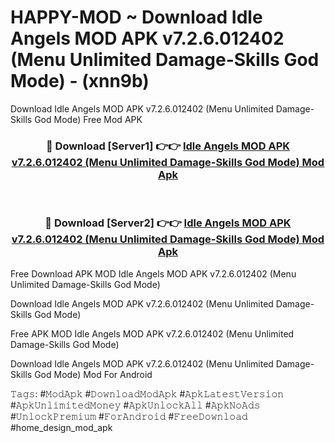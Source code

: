 # HAPPY-MOD ~ Download Idle Angels MOD APK v7.2.6.012402 (Menu Unlimited Damage-Skills God Mode) - (xnn9b)
Download Idle Angels MOD APK v7.2.6.012402 (Menu Unlimited Damage-Skills God Mode) Free Mod APK

<div align="center">
<h3>🔴 Download [Server1] 👉👉 <a href="https://apk-comot.site?title=Idle_Angels_MOD_APK_v7.2.6.012402_(Menu_Unlimited_Damage-Skills_God_Mode)">Idle Angels MOD APK v7.2.6.012402 (Menu Unlimited Damage-Skills God Mode) Mod Apk</a></h3><br>

<h3>🔴 Download [Server2] 👉👉 <a href="https://apk-comot.site?title=Idle_Angels_MOD_APK_v7.2.6.012402_(Menu_Unlimited_Damage-Skills_God_Mode)">Idle Angels MOD APK v7.2.6.012402 (Menu Unlimited Damage-Skills God Mode) Mod Apk</a></h3>
</div>


Free Download APK MOD Idle Angels MOD APK v7.2.6.012402 (Menu Unlimited Damage-Skills God Mode)

Download Idle Angels MOD APK v7.2.6.012402 (Menu Unlimited Damage-Skills God Mode) 

Free APK MOD Idle Angels MOD APK v7.2.6.012402 (Menu Unlimited Damage-Skills God Mode) 

Download Idle Angels MOD APK v7.2.6.012402 (Menu Unlimited Damage-Skills God Mode) Mod For Android

𝚃𝚊𝚐𝚜: #𝙼𝚘𝚍𝙰𝚙𝚔 #𝙳𝚘𝚠𝚗𝚕𝚘𝚊𝚍𝙼𝚘𝚍𝙰𝚙𝚔 #𝙰𝚙𝚔𝙻𝚊𝚝𝚎𝚜𝚝𝚅𝚎𝚛𝚜𝚒𝚘𝚗 #𝙰𝚙𝚔𝚄𝚗𝚕𝚒𝚖𝚒𝚝𝚎𝚍𝙼𝚘𝚗𝚎𝚢 #𝙰𝚙𝚔𝚄𝚗𝚕𝚘𝚌𝚔𝙰𝚕𝚕 #𝙰𝚙𝚔𝙽𝚘𝙰𝚍𝚜 #𝚄𝚗𝚕𝚘𝚌𝚔𝙿𝚛𝚎𝚖𝚒𝚞𝚖 #𝙵𝚘𝚛𝙰𝚗𝚍𝚛𝚘𝚒𝚍 #𝙵𝚛𝚎𝚎𝙳𝚘𝚠𝚗𝚕𝚘𝚊𝚍 #home_design_mod_apk